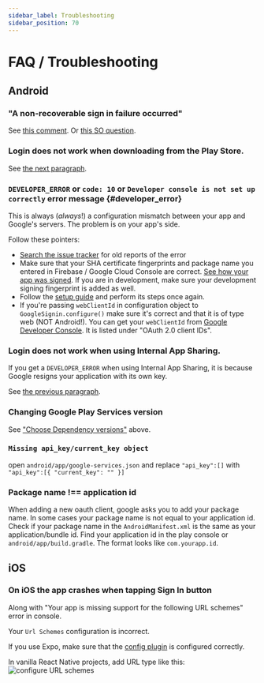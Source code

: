 ```yaml
---
sidebar_label: Troubleshooting
sidebar_position: 70
---
```


# FAQ / Troubleshooting

## Android

### "A non-recoverable sign in failure occurred"

See [this comment](https://github.com/react-native-community/google-signin/issues/659#issuecomment-513555464). Or [this SO question](https://stackoverflow.com/questions/53816227/google-signin-sdk-is-failing-by-throwing-error-a-non-recoverable-sign-in-failur).

### Login does not work when downloading from the Play Store.

See [the next paragraph](#developer_error).

### `DEVELOPER_ERROR` or `code: 10` or `Developer console is not set up correctly` error message {#developer_error}

This is always (_always_!) a configuration mismatch between your app and Google's servers. The problem is on your app's side.

Follow these pointers:

- [Search the issue tracker](https://github.com/react-native-google-signin/google-signin/issues?q=is%3Aissue+DEVELOPER+ERROR+is%3Aclosed) for old reports of the error
- Make sure that your SHA certificate fingerprints and package name you entered in Firebase / Google Cloud Console are correct. [See how your app was signed](https://x.com/vonovak/status/1692127631473529226). If you are in development, make sure your development signing fingerprint is added as well.
- Follow the [setup guide](/docs/setting-up/get-config-file) and perform its steps once again.
- If you're passing `webClientId` in configuration object to `GoogleSignin.configure()` make sure it's correct and that it is of type web (NOT Android!). You can get your `webClientId` from [Google Developer Console](https://console.developers.google.com/apis/credentials). It is listed under "OAuth 2.0 client IDs".

### Login does not work when using Internal App Sharing.

If you get a `DEVELOPER_ERROR` when using Internal App Sharing, it is because Google resigns your application with its own key.

See [the previous paragraph](#developer_error).

### Changing Google Play Services version

See ["Choose Dependency versions"](setting-up/android.md#choose-dependency-versions-optional) above.

### `Missing api_key/current_key object`

open `android/app/google-services.json` and replace `"api_key":[]` with `"api_key":[{ "current_key": "" }]`

### Package name !== application id

When adding a new oauth client, google asks you to add your package name. In some cases your package name is not equal to your application id. Check if your package name in the `AndroidManifest.xml` is the same as your application/bundle id. Find your application id in the play console or `android/app/build.gradle`. The format looks like `com.yourapp.id`.

## iOS

### On iOS the app crashes when tapping Sign In button

Along with "Your app is missing support for the following URL schemes" error in console.

Your `Url Schemes` configuration is incorrect.

If you use Expo, make sure that the [config plugin](setting-up/expo#add-config-plugin) is configured correctly.

In vanilla React Native projects, add URL type like this: ![configure URL schemes](/img/add-url-scheme-ios.png)
